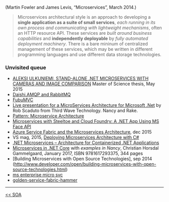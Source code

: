 (Martin Fowler and James Levis, “Microservices”, March 2014.)
> Microservices architectural style is an approach to developing a **single application as a suite of small services**, _each running in its own process and communicating with lightweight mechanisms_, often an HTTP resource API. These services are _built around business capabilities_ and **independently deployable** by _fully automated deployment machinery_. There is a bare mininum of centralized management of these services, which may be written in different programming languages and use different data storage technologies. 

### Unvisited queue
* [ALEKSI ULKUNIEMI, STAND-ALONE .NET MICROSERVICES WITH CAMERAS AND IMAGE COMPARISON](https://dspace.cc.tut.fi/dpub/bitstream/handle/123456789/23611/ulkuniemi.pdf;sequence=3) Master of Science thesis, May 2015
* [Daishi.AMQP and RabbitMQ](https://insidethecpu.com/2015/05/22/microservices-with-c-and-rabbitmq/)
* [FubuMVC](https://fubumvc.github.io/)
* [Live presentation for a MicroServices Architecture for Microsoft .Net](https://www.youtube.com/watch?v=ujSJHWNRp-k)
 by Rob Scaduto from Third Wave Technology. Nancy and Rake.
* [Pattern: Microservice Architecture](http://microservices.io/patterns/microservices.html)
* [Microservices with Steeltoe and Cloud Foundry: A .NET App Using MS Face API](https://www.altoros.com/blog/microservices-with-steeltoe-and-cloud-foundry-a-dotnet-app-using-microsoft-face-api/)
* [Azure Service Fabric and the Microservices Architecture](https://msdn.microsoft.com/en-us/magazine/mt595752.aspx), dec 2015
* VS mag, 2015, [Deploying Microservices Architecture with C#](https://visualstudiomagazine.com/articles/2015/09/30/microservices-csharp.aspx)
* [.NET Microservices – Architecture for Containerized .NET Applications](https://blogs.msdn.microsoft.com/cesardelatorre/2017/05/10/free-ebookguide-on-net-microservices-architecture-for-containerized-net-applications/)
* [Microservices in .NET Core]() with _examples in Nancy_, Christian Horsdal Gammelgaard, January 2017, ISBN 9781617293375, 344 pages
* [Building Microservices with Open Source Technologies], sep 2014 (http://www.developer.com/open/building-microservices-with-open-source-technologies.html)
* [ms enterprise micro svc](https://keyholesoftware.com/2015/10/19/microservices-in-the-microsoft-enterprise/)
* [golden-service-fabric-hammer](https://keyholesoftware.com/2016/06/14/golden-service-fabric-hammer/)

***

[<< SOA](https://github.com/illegitimis/Tutorial/wiki/SOA)